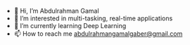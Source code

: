 - 👋 Hi, I’m Abdulrahman Gamal
- 👀 I’m interested in multi-tasking, real-time applications  
- 🌱 I’m currently learning Deep Learning  
- 📫 How to reach me abdulrahmangamalgaber@gmail.com

<!---
Abdo-Gamal/Abdo-Gamal is a ✨ special ✨ repository because its `README.md` (this file) appears on your GitHub profile.
You can click the Preview link to take a look at your changes.
--->

